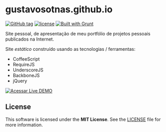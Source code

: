 # gustavosotnas.github.io

[![GitHub tag](https://img.shields.io/github/tag/gustavosotnas/gustavosotnas.github.io.svg?label=version)](https://github.com/gustavosotnas/gustavosotnas.github.io/releases/latest)
[![license](https://img.shields.io/github/license/gustavosotnas/gustavosotnas.github.io.svg)](https://github.com/gustavosotnas/gustavosotnas.github.iohttps://github.com/gustavosotnas/gustavosotnas.github.io/blob/master/LICENSE)
[![Built with Grunt](http://imgh.us/built_with-GRUNT-logo-flat.svg)](http://gruntjs.com)

Site pessoal, de apresentação de meu portfólio de projetos pessoais publicados na Internet.

Site *estático* construído usando as tecnologias / ferramentas:

* CoffeeScript
* RequireJS
* UnderscoreJS
* BackboneJS
* jQuery

<!-- Usando botão gerado dinamicamente pelo dabuttonfactory.com -->
[![Acessar Live DEMO](http://dabuttonfactory.com/button.png?t=ACESSAR&f=Roboto-Bold&ts=14&tc=fff&hp=16&vp=8&c=2&bgt=unicolored&bgc=009688&shs=2&shc=eee&sho=s)](http://gustavosotnas.github.io)

## License

This software is licensed under the **MIT License**. See the [LICENSE](LICENSE) file for more information.
